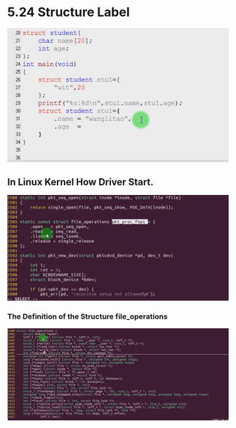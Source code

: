 # 5.24 Structure Label



![01](https://github.com/knightsummon/02-Computer-underlying-programming-and-system-optimization/blob/main/05%20GNU%20C%20Grammar/5.24%20Structure%20Label.assets/01.jpg)

## In Linux Kernel How Driver Start.

![02](https://github.com/knightsummon/02-Computer-underlying-programming-and-system-optimization/blob/main/05%20GNU%20C%20Grammar/5.24%20Structure%20Label.assets/02.jpg)

### The Definition of the Structure file_operations

![03](https://github.com/knightsummon/02-Computer-underlying-programming-and-system-optimization/blob/main/05%20GNU%20C%20Grammar/5.24%20Structure%20Label.assets/03.jpg)
